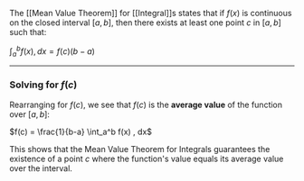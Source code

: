 The [[Mean Value Theorem]] for [[Integral]]s states that if $f(x)$ is continuous on the closed interval $[a, b]$, then there exists at least one point $c$ in $[a,b]$ such that:

$\int_a^b f(x) , dx = f(c) (b-a)$

---
### Solving for $f(c)$

Rearranging for $f(c)$, we see that $f(c)$ is the **average value** of the function over $[a,b]$:

$f(c) = \frac{1}{b-a} \int_a^b f(x) , dx$

This shows that the Mean Value Theorem for Integrals guarantees the existence of a point $c$ where the function's value equals its average value over the interval.